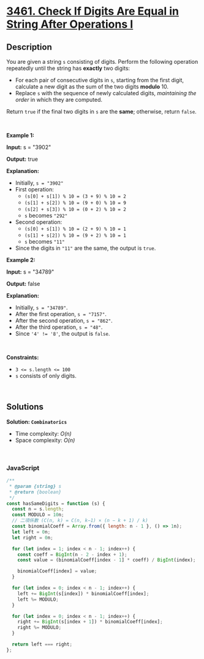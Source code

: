 # [3461. Check If Digits Are Equal in String After Operations I](https://leetcode.com/problems/check-if-digits-are-equal-in-string-after-operations-i)

## Description

<div class="elfjS" data-track-load="description_content"><p>You are given a string <code>s</code> consisting of digits. Perform the following operation repeatedly until the string has <strong>exactly</strong> two digits:</p>

<ul>
	<li>For each pair of consecutive digits in <code>s</code>, starting from the first digit, calculate a new digit as the sum of the two digits <strong>modulo</strong> 10.</li>
	<li>Replace <code>s</code> with the sequence of newly calculated digits, <em>maintaining the order</em> in which they are computed.</li>
</ul>

<p>Return <code>true</code> if the final two digits in <code>s</code> are the <strong>same</strong>; otherwise, return <code>false</code>.</p>

<p>&nbsp;</p>
<p><strong class="example">Example 1:</strong></p>

<div class="example-block">
<p><strong>Input:</strong> <span class="example-io">s = "3902"</span></p>

<p><strong>Output:</strong> <span class="example-io">true</span></p>

<p><strong>Explanation:</strong></p>

<ul>
	<li>Initially, <code>s = "3902"</code></li>
	<li>First operation:
	<ul>
		<li><code>(s[0] + s[1]) % 10 = (3 + 9) % 10 = 2</code></li>
		<li><code>(s[1] + s[2]) % 10 = (9 + 0) % 10 = 9</code></li>
		<li><code>(s[2] + s[3]) % 10 = (0 + 2) % 10 = 2</code></li>
		<li><code>s</code> becomes <code>"292"</code></li>
	</ul>
	</li>
	<li>Second operation:
	<ul>
		<li><code>(s[0] + s[1]) % 10 = (2 + 9) % 10 = 1</code></li>
		<li><code>(s[1] + s[2]) % 10 = (9 + 2) % 10 = 1</code></li>
		<li><code>s</code> becomes <code>"11"</code></li>
	</ul>
	</li>
	<li>Since the digits in <code>"11"</code> are the same, the output is <code>true</code>.</li>
</ul>
</div>

<p><strong class="example">Example 2:</strong></p>

<div class="example-block">
<p><strong>Input:</strong> <span class="example-io">s = "34789"</span></p>

<p><strong>Output:</strong> <span class="example-io">false</span></p>

<p><strong>Explanation:</strong></p>

<ul>
	<li>Initially, <code>s = "34789"</code>.</li>
	<li>After the first operation, <code>s = "7157"</code>.</li>
	<li>After the second operation, <code>s = "862"</code>.</li>
	<li>After the third operation, <code>s = "48"</code>.</li>
	<li>Since <code>'4' != '8'</code>, the output is <code>false</code>.</li>
</ul>
</div>

<p>&nbsp;</p>
<p><strong>Constraints:</strong></p>

<ul>
	<li><code>3 &lt;= s.length &lt;= 100</code></li>
	<li><code>s</code> consists of only digits.</li>
</ul>
</div>

<p>&nbsp;</p>

## Solutions

**Solution: `Combinatorics`**

- Time complexity: <em>O(n)</em>
- Space complexity: <em>O(n)</em>

<p>&nbsp;</p>

### **JavaScript**

```js
/**
 * @param {string} s
 * @return {boolean}
 */
const hasSameDigits = function (s) {
  const n = s.length;
  const MODULO = 10n;
  // 二項係數 (C(n, k) = C(n, k−1) × (n − k + 1) / k)
  const binomialCoeff = Array.from({ length: n - 1 }, () => 1n);
  let left = 0n;
  let right = 0n;

  for (let index = 1; index < n - 1; index++) {
    const coeff = BigInt(n - 2 - index + 1);
    const value = (binomialCoeff[index - 1] * coeff) / BigInt(index);

    binomialCoeff[index] = value;
  }

  for (let index = 0; index < n - 1; index++) {
    left += BigInt(s[index]) * binomialCoeff[index];
    left %= MODULO;
  }

  for (let index = 0; index < n - 1; index++) {
    right += BigInt(s[index + 1]) * binomialCoeff[index];
    right %= MODULO;
  }

  return left === right;
};
```
